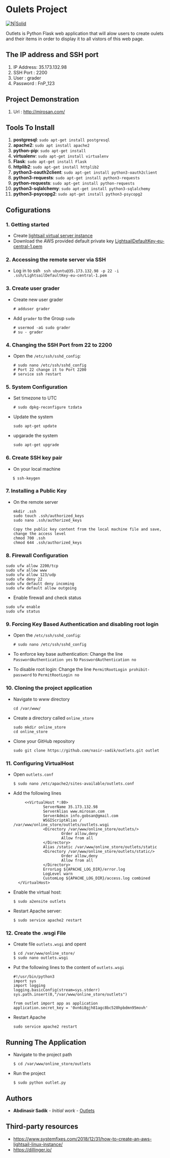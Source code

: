 
# Oulets Project
[![N|Solid](http://mirosan.com/static/outlet.png)](http://mirosan.com)

Outlets is Python Flask web application that will alow users to create oulets and their items in order to display it to all vistors of this web page.


## The IP address and SSH port

1. IP Address: 35.173.132.98
1. SSH Port  : 2200
1. User      : grader
1. Password  : FnP_123 

## Project Demonstration

1. Url : http://mirosan.com/


## Tools To Install

1. **postgresql**: `sudo apt-get install postgresql`
1. **apache2**: `sudo apt install apache2`
1. **python-pip**: `sudo apt-get install`
1. **virtualenv**: `sudo apt-get install virtualenv`
1. **Flask**: `sudo apt-get install Flask`
1. **httplib2**: `sudo apt-get install httplib2`
1. **python3-oauth2client**: `sudo apt-get install python3-oauth2client`
1. **python3-requests**: `sudo apt-get install python3-requests`
1. **python-requests**: `sudo apt-get install python-requests`
1. **python3-sqlalchemy**: `sudo apt-get install python3-sqlalchemy`
1. **python3-psycopg2**: `sudo apt-get install python3-psycopg2`

## Cofigurations
### 1. Getting started
 
- Create  [lightsail virtual server instance](https://www.systemfixes.com/2018/12/31/how-to-create-an-aws-lightsail-linux-instance/)
- Download the AWS provided default private key [LightsailDefaultKey-eu-central-1.pem](https://lightsail.aws.amazon.com/ls/webapp/account/keys) 

### 2. Accessing the remote server via SSH
- Log in to ssh ` ssh ubuntu@35.173.132.98 -p 22 -i .ssh/LightsailDefaultKey-eu-central-1.pem`



### 3. Create user grader

- Create new user grader

	```
	# adduser grader
	```

- Add `grader` to the Group `sudo`

	```
	# usermod -aG sudo grader
    # su - grader
    ```
### 4. Changing the SSH Port from 22 to 2200

- Open the `/etc/ssh/sshd_config`:
	
   ```
   # sudo nano /etc/ssh/sshd_config
   # Port 22 change it to Port 2200
   # service ssh restart
   ```
### 5. System Configuration
- Set timezone to UTC
    ```
    # sudo dpkg-reconfigure tzdata
    ```
- Update the system
    ```
    sudo apt-get update
    ```
- upgarade the system
    ```
    sudo apt-get upgrade
    ```
### 6. Create SSH key pair

- On your local machine 
```Open Git Bash then type
   $ ssh-keygen
  ```
### 7. Installing a Public Key

- On the remote server

	```
    mkdir .ssh
    sudo touch .ssh/authorized_keys
    sudo nano .ssh/authorized_keys
    ```
    
    ```
    Copy the public key content from the local machine file and save, change the access level
    chmod 700 .ssh
    chmod 644 .ssh/authorized_keys
    ```
### 8. Firewall Configuration

```
sudo ufw allow 2200/tcp
sudo ufw allow www
sudo ufw allow 123/udp
sudo ufw deny 22
sudo ufw default deny incoming
sudo ufw default allow outgoing
```
- Enable firewall and check status
```
sudo ufw enable
sudo ufw status
```
### 9. Forcing Key Based Authentication and disabling root login
 
- Open the `/etc/ssh/sshd_config`:
	
   ```
   # sudo nano /etc/ssh/sshd_config
   ```
- To enforce key base authentication:
   Change the line `PasswordAuthentication yes` to `PasswordAuthentication no`
 
- To disable root login:
    Change the line `PermitRootLogin prohibit-password` to `PermitRootLogin no`



### 10. Cloning the project application

- Navigate to www directory

   ```
   cd /var/www/
   ```
- Create a directory called `online_store`

   ```
   sudo mkdir online_store
   cd online_store
   ```
- Clone your GitHub repository

	```
	sudo git clone https://github.com/nasir-sadik/outlets.git outlet
	```
### 11. Configuring VirtualHost

- Open `outlets.conf`

   ```
   $ sudo nano /etc/apache2/sites-available/outlets.conf
   ```

- Add the following lines

   ```
        <<VirtualHost *:80>
                ServerName 35.173.132.98
                ServerAlias www.mirosan.com
                ServerAdmin info.gobsan@gmail.com
                WSGIScriptAlias / /var/www/online_store/outlets/outlets.wsgi
                <Directory /var/www/online_store/outlets/>
                        Order allow,deny
                        Allow from all
                </Directory>
                Alias /static /var/www/online_store/outlets/static
                <Directory /var/www/online_store/outlets/static/>
                        Order allow,deny
                        Allow from all
                </Directory>
                ErrorLog ${APACHE_LOG_DIR}/error.log
                LogLevel warn
                CustomLog ${APACHE_LOG_DIR}/access.log combined
     </VirtualHost>

   ```
   
- Enable the virtual host:

   ```
   $ sudo a2ensite outlets
   ```

- Restart Apache server:

   ```
   $ sudo service apache2 restart
   ```

### 12. Create the .wsgi File

- Create file `outlets.wsgi` and opent

   ```
   $ cd /var/www/online_store/
   $ sudo nano outlets.wsgi
   ```
- Put the following lines to the content of `outlets.wsgi`
    ```
    #!/usr/bin/python3
    import sys
    import logging
    logging.basicConfig(stream=sys.stderr)
    sys.path.insert(0,"/var/www/online_store/outlets")

    from outlet import app as application
    application.secret_key = '0vn6i8gjh81agc8bc528hpbdmn95movh'

    ```
        
- Restart Apache

	```
	sudo service apache2 restart
    ```

## Running The Application

- Navigate to the project path
   ```
   $ cd /var/www/online_store/outlets
   ```
- Run the project
   ```
   $ sudo python outlet.py
   ```
## Authors
- **Abdinasir Sadik** - *Initial work* - [Outlets](https://github.com/nasir-sadik/outlets)

## Third-party resources
- https://www.systemfixes.com/2018/12/31/how-to-create-an-aws-lightsail-linux-instance/
- https://dillinger.io/